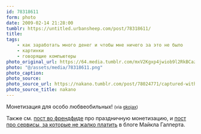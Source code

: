 ```yaml
---
id: 78318611
form: photo
date: 2009-02-14 21:28:00
tumblr: https://untitled.urbansheep.com/post/78318611/
title:
tags:
    - как заработать много денег и чтобы мне ничего за это не было
    - картинки
    - говорящие компьютеры
photo_original_url: https://64.media.tumblr.com/mxV2Kgxp4jwiob9l2RkBCazJo1_1280.png
photo: "@/assets/media/78318611.png"
photo_caption:
photo_source:
photo_source_url: https://nakano.tumblr.com/post/78024771/captured-with-gyamblr-for-windows-based-on
photo_source_title: nakano
---
```


<p>Монетизация для особо любвеобильных! <small>(via <a href="http://gkojax.tumblr.com/post/78025336">gkojax</a>)</small></p>

<p>Также см. <a href="http://friendfeed.com/e/04044403-cbda-4c7f-849a-115186cb42e1">пост во френдфиде</a> про праздничную монетизацию, и <a href="http://www.michaelgalpert.com/2008/08/what-do-you-pay-for.html">пост про сервисы, за которые не жалко платить</a> в блоге Майкла Галперта.</p>
